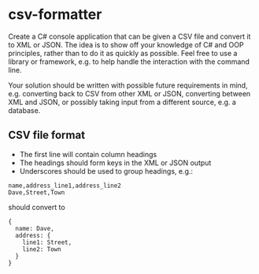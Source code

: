 # csv-formatter

Create a C# console application that can be given a CSV file and convert it to XML or JSON. The idea
is to show off your knowledge of C# and OOP principles, rather than to do it as quickly as possible.
Feel free to use a library or framework, e.g. to help handle the interaction with the command line.

Your solution should be written with possible future requirements in mind, e.g. converting back to
CSV from other XML or JSON, converting between XML and JSON, or possibly taking input from a
different source, e.g. a database.

## CSV file format
* The first line will contain column headings
* The headings should form keys in the XML or JSON output
* Underscores should be used to group headings, e.g.:

```
name,address_line1,address_line2
Dave,Street,Town
```

should convert to
```
{
  name: Dave,
  address: {
    line1: Street,
    line2: Town
  }
}
```
